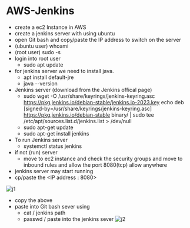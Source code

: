 # AWS-Jenkins

- create a ec2 Instance in AWS
- create a jenkins server with using ubuntu
- open Git bash and copy/paste the IP address to switch on the server
- (ubuntu user) whoami
- (root user) sudo -s
- login into root user
  - sudo apt update
- for jenkins server we need to install java.
  - apt install default-jre
  - java --version
- Jenkins server (download from the Jenkins offical page)
  - sudo wget -O /usr/share/keyrings/jenkins-keyring.asc \
  https://pkg.jenkins.io/debian-stable/jenkins.io-2023.key
echo deb [signed-by=/usr/share/keyrings/jenkins-keyring.asc] \
  https://pkg.jenkins.io/debian-stable binary/ | sudo tee \
  /etc/apt/sources.list.d/jenkins.list > /dev/null
  - sudo apt-get update
  - sudo apt-get install jenkins
- To run Jenkins server
  - systemctl status jenkins
- if not (run) server
  - move to ec2 instance and check the security groups and move to inbound rules and allow the port 8080(tcp) allow anywhere
- jenkins server may start running
- cp/paste the <IP address : 8080>

![j1](https://github.com/SalmanrasheedMohammed/AWS-Jenkins/assets/101308889/91faf25e-1095-41ab-ad0d-ffea8e84bdd3)

- copy the above <jenkins path>
- paste into Git bash sever using
  - cat / jenkins path
  - passwd / paste into the jenkins sever
![j2](https://github.com/SalmanrasheedMohammed/AWS-Jenkins/assets/101308889/89c664e3-f4d7-4238-833a-59b74db1a686)
